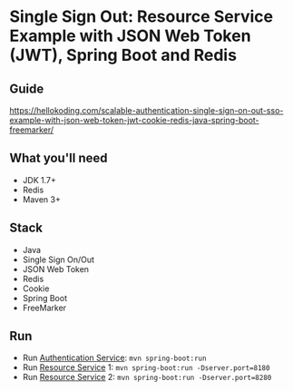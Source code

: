 # Single Sign Out: Resource Service Example with JSON Web Token (JWT), Spring Boot and Redis

## Guide
https://hellokoding.com/scalable-authentication-single-sign-on-out-sso-example-with-json-web-token-jwt-cookie-redis-java-spring-boot-freemarker/

## What you'll need
- JDK 1.7+
- Redis
- Maven 3+

## Stack
- Java
- Single Sign On/Out
- JSON Web Token
- Redis
- Cookie
- Spring Boot
- FreeMarker

## Run
- Run [Authentication Service](https://github.com/hellokoding/single-sign-on-out-auth-jwt-cookie-redis-springboot-freemarker/tree/ab60b86cd2a951899483ff5c312d297ab90fc3de): `mvn spring-boot:run`
- Run [Resource Service](https://github.com/hellokoding/single-sign-on-out-resources-jwt-cookie-redis-springboot-freemarker) 1: `mvn spring-boot:run -Dserver.port=8180`
- Run [Resource Service](https://github.com/hellokoding/single-sign-on-out-resources-jwt-cookie-redis-springboot-freemarker) 2: `mvn spring-boot:run -Dserver.port=8280`
